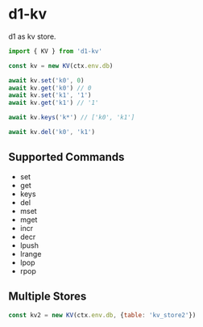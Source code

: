 # d1-kv

d1 as kv store.

```js
import { KV } from 'd1-kv'

const kv = new KV(ctx.env.db)

await kv.set('k0', 0)
await kv.get('k0') // 0
await kv.set('k1', '1')
await kv.get('k1') // '1'

await kv.keys('k*') // ['k0', 'k1']

await kv.del('k0', 'k1')
```

## Supported Commands

- set
- get
- keys
- del
- mset
- mget
- incr
- decr
- lpush
- lrange
- lpop
- rpop

## Multiple Stores

```js
const kv2 = new KV(ctx.env.db, {table: 'kv_store2'})
```